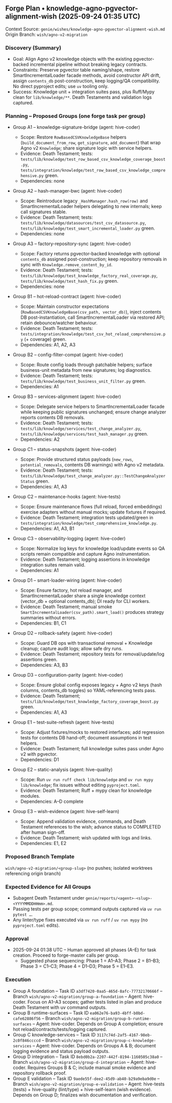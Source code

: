 ## Forge Plan • knowledge-agno-pgvector-alignment-wish (2025-09-24 01:35 UTC)

Context Source: `genie/wishes/knowledge-agno-pgvector-alignment-wish.md`
Origin Branch: `wish/agno-v2-migration`

### Discovery (Summary)
- Goal: Align Agno v2 knowledge objects with the existing pgvector-backed incremental pipeline without breaking legacy contracts.
- Constraints: Preserve pgvector table naming/shape, restore SmartIncrementalLoader facade methods, avoid constructor API drift, assign `contents_db` post-construction, keep logging/QA compatibility. No direct pyproject edits; use `uv` tooling only.
- Success: Knowledge unit + integration suites pass, plus Ruff/Mypy clean for `lib/knowledge/**`. Death Testaments and validation logs captured.

### Planning – Proposed Groups (one forge task per group)

- Group A1 – knowledge-signature-bridge (agent: hive-coder)
  - Scope: Restore `RowBasedCSVKnowledgeBase` helpers (`build_document_from_row`, `get_signature`, `add_document`) that wrap Agno v2 `Knowledge`; share signature logic with service helpers.
  - Evidence: Death Testament; tests: `tests/lib/knowledge/test_row_based_csv_knowledge_coverage_boost.py`, `tests/integration/knowledge/test_row_based_csv_knowledge_comprehensive.py` green.
  - Dependencies: none

- Group A2 – hash-manager-bwc (agent: hive-coder)
  - Scope: Reintroduce legacy `_HashManager.hash_row(row)` and SmartIncrementalLoader helpers delegating to new internals; keep call signatures stable.
  - Evidence: Death Testament; tests: `tests/lib/knowledge/datasources/test_csv_datasource.py`, `tests/lib/knowledge/test_smart_incremental_loader.py` green.
  - Dependencies: none

- Group A3 – factory-repository-sync (agent: hive-coder)
  - Scope: Factory returns pgvector-backed knowledge with optional `contents_db` assigned post-construction; keep repository removals in sync with `Knowledge.remove_content_by_id`.
  - Evidence: Death Testament; tests: `tests/lib/knowledge/test_knowledge_factory_real_coverage.py`, `tests/lib/knowledge/test_hash_fix.py` green.
  - Dependencies: none

- Group B1 – hot-reload-contract (agent: hive-coder)
  - Scope: Maintain constructor expectations (`RowBasedCSVKnowledgeBase(csv_path, vector_db)`), inject contents DB post-instantiation, call SmartIncrementalLoader via restored API; retain debounce/watcher behaviour.
  - Evidence: Death Testament; tests: `tests/integration/knowledge/test_csv_hot_reload_comprehensive.py` (+ coverage) green.
  - Dependencies: A1, A2, A3

- Group B2 – config-filter-compat (agent: hive-coder)
  - Scope: Route config loads through patchable helpers; surface business-unit metadata from new signatures; log diagnostics.
  - Evidence: Death Testament; tests: `tests/lib/knowledge/test_business_unit_filter.py` green.
  - Dependencies: A1

- Group B3 – services-alignment (agent: hive-coder)
  - Scope: Delegate service helpers to SmartIncrementalLoader facade while keeping public signatures unchanged; ensure change analyzer reports contents DB removals.
  - Evidence: Death Testament; tests: `tests/lib/knowledge/services/test_change_analyzer.py`, `tests/lib/knowledge/services/test_hash_manager.py` green.
  - Dependencies: A2

- Group C1 – status-snapshots (agent: hive-coder)
  - Scope: Provide structured status payloads (`new_rows`, `potential_removals`, contents DB warnings) with Agno v2 metadata.
  - Evidence: Death Testament; tests: `tests/lib/knowledge/test_change_analyzer.py::TestChangeAnalyzerStatus` green.
  - Dependencies: A1, A3

- Group C2 – maintenance-hooks (agent: hive-tests)
  - Scope: Ensure maintenance flows (full reload, forced embeddings) exercise adapters without manual mocks; update fixtures if required.
  - Evidence: Death Testament; integration tests updated/green in `tests/integration/knowledge/test_comprehensive_knowledge.py`.
  - Dependencies: A1, A3, B1

- Group C3 – observability-logging (agent: hive-coder)
  - Scope: Normalize log keys for knowledge load/update events so QA scripts remain compatible and capture Agno instrumentation.
  - Evidence: Death Testament; logging assertions in knowledge integration suites remain valid.
  - Dependencies: A1

- Group D1 – smart-loader-wiring (agent: hive-coder)
  - Scope: Ensure factory, hot reload manager, and SmartIncrementalLoader share a single knowledge context (vector_db + optional contents_db); DI ready for CLI workers.
  - Evidence: Death Testament; manual smoke `SmartIncrementalLoader(csv_path).smart_load()` produces strategy summaries without errors.
  - Dependencies: B1, C1

- Group D2 – rollback-safety (agent: hive-coder)
  - Scope: Guard DB ops with transactional removal + Knowledge cleanup; capture audit logs; allow safe dry runs.
  - Evidence: Death Testament; repository tests for removal/update/log assertions green.
  - Dependencies: A3, B3

- Group D3 – configuration-parity (agent: hive-coder)
  - Scope: Ensure global config exposes legacy + Agno v2 keys (hash columns, contents_db toggles) so YAML-referencing tests pass.
  - Evidence: Death Testament; `tests/lib/knowledge/test_knowledge_factory_coverage_boost.py` green.
  - Dependencies: A1, A3

- Group E1 – test-suite-refresh (agent: hive-tests)
  - Scope: Adjust fixtures/mocks to restored interfaces; add regression tests for contents DB hand-off; document assumptions in test helpers.
  - Evidence: Death Testament; full knowledge suites pass under Agno v2 with pgvector.
  - Dependencies: D1

- Group E2 – static-analysis (agent: hive-quality)
  - Scope: Run `uv run ruff check lib/knowledge` and `uv run mypy lib/knowledge`; fix issues without editing `pyproject.toml`.
  - Evidence: Death Testament; Ruff + mypy clean for knowledge modules.
  - Dependencies: A–D complete

- Group E3 – wish-evidence (agent: hive-self-learn)
  - Scope: Append validation evidence, commands, and Death Testament references to the wish; advance status to COMPLETED after human sign-off.
  - Evidence: Death Testament; wish updated with logs and links.
  - Dependencies: E1, E2

### Proposed Branch Template
`wish/agno-v2-migration/<group-slug>` (no pushes; isolated worktrees referencing origin branch)

### Expected Evidence for All Groups
- Subagent Death Testament under `genie/reports/<agent>-<slug>-<YYYYMMDDHHmm>.md`.
- Passing tests per group scope; command outputs captured via `uv run pytest …`.
- Any linter/type fixes executed via `uv run ruff` / `uv run mypy` (no `pyproject.toml` edits).

### Approval
- 2025-09-24 01:38 UTC – Human approved all phases (A–E) for task creation. Proceed to forge-master calls per group.
  - Suggested phase sequencing: Phase 1 = A1–A3; Phase 2 = B1–B3; Phase 3 = C1–C3; Phase 4 = D1–D3; Phase 5 = E1–E3.

### Execution
- Group A foundation – Task ID `a3df7420-0aa5-465d-8afc-77732170666f` – Branch `wish/agno-v2-migration/group-a-foundation` – Agent: hive-coder. Focus on A1–A3 scopes; gather tests listed in plan and produce Death Testament with uv command outputs.
- Group B runtime-surfaces – Task ID `ea062e76-ba93-4bff-b0bd-cafe62886f56` – Branch `wish/agno-v2-migration/group-b-runtime-surfaces` – Agent: hive-coder. Depends on Group A completion; ensure hot reload/contracts/tests/logging captured.
- Group C knowledge-services – Task ID `3117c74d-2af5-4167-98eb-2c0f846ccccd` – Branch `wish/agno-v2-migration/group-c-knowledge-services` – Agent: hive-coder. Depends on Groups A & B; document logging evidence and status payload outputs.
- Group D integration – Task ID `8ebd0b2a-2207-442f-8194-1160505c38a0` – Branch `wish/agno-v2-migration/group-d-integration` – Agent: hive-coder. Requires Groups B & C; include manual smoke evidence and repository rollback proof.
- Group E validation – Task ID `9aede55f-dee2-45d9-ab40-b29a9eba9d0e` – Branch `wish/agno-v2-migration/group-e-validation` – Agent: hive-tests (tests) + hive-quality (lint/type) + hive-self-learn (wish evidence). Depends on Group D; finalizes wish documentation and verification.


